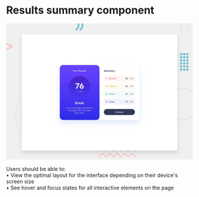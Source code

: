 # Results summary component

![Design preview for the Results summary component coding challenge](./design/desktop-preview.jpg)

Users should be able to:  
 • View the optimal layout for the interface depending on their device's screen size  
 • See hover and focus states for all interactive elements on the page
